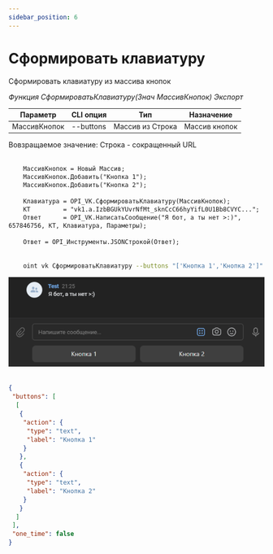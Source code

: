 ```yaml
---
sidebar_position: 6
---
```


# Сформировать клавиатуру
Сформировать клавиатуру из массива кнопок

*Функция СформироватьКлавиатуру(Знач МассивКнопок) Экспорт*

  | Параметр | CLI опция | Тип | Назначение |
  |-|-|-|-|
  | МассивКнопок | --buttons | Массив из Строка | Массив кнопок |
  
  Вовзращаемое значение: Строка - сокращенный URL

```bsl title="Пример кода"
			
	МассивКнопок = Новый Массив;
	МассивКнопок.Добавить("Кнопка 1");
	МассивКнопок.Добавить("Кнопка 2");                     
	
	Клавиатура = OPI_VK.СформироватьКлавиатуру(МассивКнопок);
	КТ         = "vk1.a.IzbBGUkYUvrNfMt_sknCcC66hyYifL0U1Bb8CVYC...";
	Ответ      = OPI_VK.НаписатьСообщение("Я бот, а ты нет >:)", 657846756, КТ, Клавиатура, Параметры); 
	
	Ответ = OPI_Инструменты.JSONСтрокой(Ответ);

```

```sh title="Пример команд CLI"

    oint vk СформироватьКлавиатуру --buttons "['Кнопка 1','Кнопка 2']"

```

![Результат](img/4.png)

```json title="Результат"

{
 "buttons": [
  [
   {
    "action": {
     "type": "text",
     "label": "Кнопка 1"
    }
   },
   {
    "action": {
     "type": "text",
     "label": "Кнопка 2"
    }
   }
  ]
 ],
 "one_time": false
}

```
